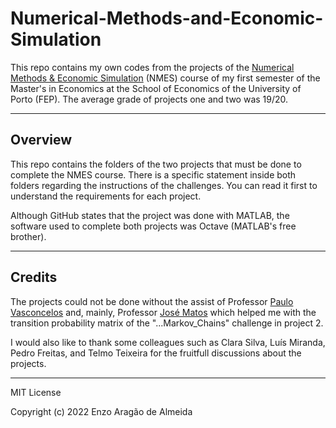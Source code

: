 # Numerical-Methods-and-Economic-Simulation

This repo contains my own codes from the projects of the [Numerical Methods &amp; Economic Simulation](https://sigarra.up.pt/fep/en/UCURR_GERAL.FICHA_UC_VIEW?pv_ocorrencia_id=480185) (NMES) course of my first semester of the Master's in Economics at the School of Economics of the University of Porto (FEP). The average grade of projects one and two was 19/20.

---

## Overview

This repo contains the folders of the two projects that must be done to complete the NMES course. There is a specific statement inside both folders regarding the instructions of the challenges. You can read it first to understand the requirements for each project.

Although GitHub states that the project was done with MATLAB, the software used to complete both projects was Octave (MATLAB's free brother).

---

## Credits
The projects could not be done without the assist of Professor [Paulo Vasconcelos](https://sigarra.up.pt/fep/en/func_geral.formview?p_codigo=205391) and, mainly, Professor [José Matos](https://sigarra.up.pt/fep/en/func_geral.formview?p_codigo=232211) which helped me with the transition probability matrix of the "...Markov_Chains" challenge in project 2.

I would also like to thank some colleagues such as Clara Silva, Luís Miranda, Pedro Freitas, and Telmo Teixeira for the fruitfull discussions about the projects.

---

MIT License

Copyright (c) 2022 Enzo Aragão de Almeida
